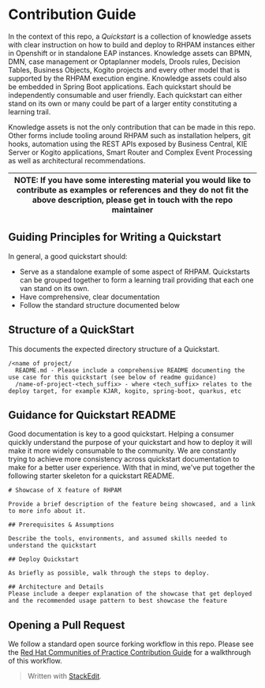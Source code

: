 ﻿

# Contribution Guide

In the context of this repo, a _Quickstart_ is a collection of knowledge assets with clear instruction on how to build and deploy to RHPAM  instances either in Openshift or in standalone EAP instances. Knowledge assets can BPMN, DMN, case management or Optaplanner models, Drools rules, Decision Tables, Business Objects, Kogito projects and every other model that is supported by the RHPAM execution engine. Knowledge assets could also be embedded in Spring Boot applications. Each quickstart should be independently consumable and user friendly. Each quickstart can either stand on its own or many could be part of a larger entity constituting a learning trail.

Knowledge assets is not the only contribution that can be made in this repo. Other forms include tooling around RHPAM such as installation helpers, git hooks, automation using the REST APIs exposed by Business Central, KIE Server or Kogito applications, Smart Router and Complex Event Processing as well as architectural recommendations. 

| NOTE: If you have some interesting material you would like to contribute as examples or references and they do not fit the above description, please get in touch with the repo maintainer  |
| --- |

## Guiding Principles for Writing a Quickstart

In general, a good quickstart should:

- Serve as a standalone example of some aspect of RHPAM. Quickstarts can be grouped together to form a learning trail providing that each one van stand on its own. 
- Have comprehensive, clear documentation
- Follow the standard structure documented below

## Structure of a QuickStart

This documents the expected directory structure of a Quickstart.

```
/<name of project/
  README.md - Please include a comprehensive README documenting the use case for this quickstart (see below of readme guidance)
  /name-of-project-<tech_suffix> - where <tech_suffix> relates to the deploy target, for example KJAR, kogito, spring-boot, quarkus, etc
```

## Guidance for Quickstart README

Good documentation is key to a good quickstart. Helping a consumer quickly understand the purpose of your quickstart and how to deploy it will make it more widely consumable to the community. We are constantly trying to achieve more consistency across quickstart documentation to make for a better user experience. With that in mind, we've put together the following starter skeleton for a quickstart README.

```
# Showcase of X feature of RHPAM

Provide a brief description of the feature being showcased, and a link to more info about it.

## Prerequisites & Assumptions

Describe the tools, environments, and assumed skills needed to understand the quickstart

## Deploy Quickstart

As briefly as possible, walk through the steps to deploy.

## Architecture and Details
Please include a deeper explanation of the showcase that get deployed and the recommended usage pattern to best showcase the feature
```

## Opening a Pull Request

We follow a standard open source forking workflow in this repo. Please see the [Red Hat Communities of Practice Contribution Guide](https://redhat-cop.github.io/contrib/) for a walkthrough of this workflow.

> Written with [StackEdit](https://stackedit.io/).
